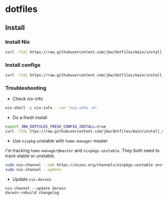 # dotfiles

## Install

### Install Nix

```sh
curl -fsSL https://raw.githubusercontent.com/jbw/dotfiles/main/install_nix.sh | bash
```

### Install configs

```sh
curl -fsSL https://raw.githubusercontent.com/jbw/dotfiles/main/install_configs.sh | bash
```

### Troubleshooting

* Check nix-info

```sh
nix-shell -p nix-info --run "nix-info -m"
```

* Do a fresh install

```sh
export JBW_DOTFILES_FRESH_CONFIG_INSTALL=true
curl -fsSL ttps://raw.githubusercontent.com/jbw/dotfiles/main/install_configs.sh | bash
```

* Use `nixpkg` unstable with `home-manager` master

I'm tracking `home-manager@master` and `nixpkgs-unstable`. They both need to track stable or unstable. 

```sh
sudo nix-channel --add https://nixos.org/channels/nixpkgs-unstable unstable
sudo nix-channel --update
```

* Update `nix-darwin`
```
nix-channel --update darwin                                                             
darwin-rebuild changelog
```
